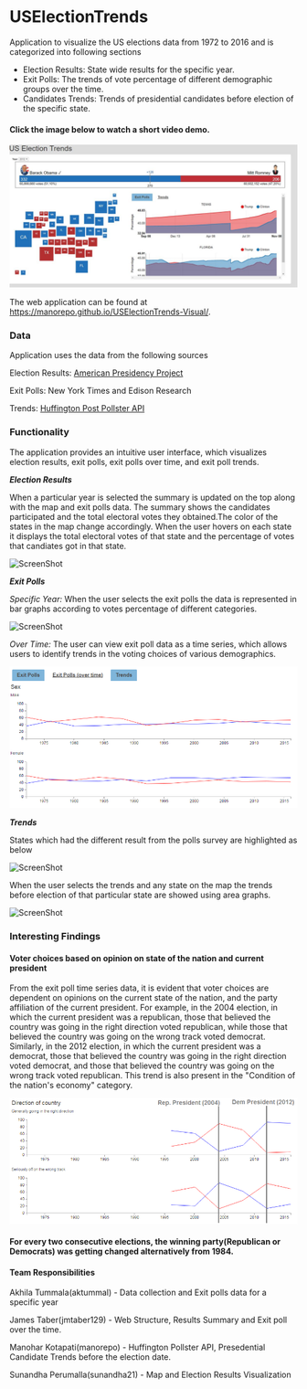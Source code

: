 # USElectionTrends

Application to visualize the US elections data from 1972 to 2016 and is categorized into following sections

- Election Results: State wide results for the specific year.
- Exit Polls: The trends of vote percentage of different demographic groups over the time.
- Candidates Trends: Trends of presidential candidates before election of the specific state.

#### Click the image below to watch a short video demo.
[![ScreenShot](/screenshots/thumbnail.jpg)](https://youtu.be/l0HhIa5u8ZM)

The web application can be found at https://manorepo.github.io/USElectionTrends-Visual/.

### Data 

Application uses the data from the following sources


Election Results:  [American Presidency Project](http://www.presidency.ucsb.edu/elections.php) 


Exit Polls: New York Times and Edison Research


Trends: [Huffington Post Pollster API](http://elections.huffingtonpost.com/pollster/api)


### Functionality 

The application provides an intuitive user interface, which visualizes election results, exit polls, exit polls over time, and exit poll trends.

_**Election Results**_

When a particular year is selected the summary is updated on the top along with the map and exit polls data.
The summary shows the candidates participated and the total electoral votes they obtained.The color of the states in the map change accordingly. When the user hovers on each state it displays the total electoral votes of that state and the percentage of votes that candiates got in that state.

![ScreenShot](https://github.com/manorepo/USElectionTrends-Visual/blob/master/screenshots/overview.png)

_**Exit Polls**_

_Specific Year:_
When the user selects the exit polls the data is represented in bar graphs according to votes percentage of different categories.

![ScreenShot](https://github.com/manorepo/USElectionTrends-Visual/blob/master/screenshots/exitpoll1.png)

_Over Time:_
The user can view exit poll data as a time series, which allows users to identify trends in the voting choices of various demographics.

![ScreenShot](screenshots/exit-poll-time-series.PNG)

_**Trends**_

States which had the different result from the polls survey are highlighted as below

![ScreenShot](https://github.com/manorepo/USElectionTrends-Visual/blob/master/screenshots/changestates.png)

When the user selects the trends and any state on the map the trends before election of that particular state 
are showed using area graphs.

![ScreenShot](https://github.com/manorepo/USElectionTrends-Visual/blob/master/screenshots/trends.jpg)

### Interesting Findings

#### Voter choices based on opinion on state of the nation and current president
From the exit poll time series data, it is evident that voter choices are dependent on opinions on the current state of the nation, and the party affiliation of the current president.  For example, in the 2004 election, in which the current president was a republican, those that believed the country was going in the right direction voted republican, while those that believed the country was going on the wrong track voted democrat.  Similarly, in the 2012 election, in which the current president was a democrat, those that believed the country was going in the right direction voted democrat, and those that believed the country was going on the wrong track voted republican.  This trend is also present in the "Condition of the nation's economy" category.

![Alt text](/screenshots/exit-poll-findings.PNG?raw=true "Exit Poll Findings")

#### For every two consecutive elections, the winning party(Republican or Democrats) was getting changed alternatively from 1984.

#### Team Responsibilities

Akhila Tummala(aktummal) - Data collection and Exit polls data for a specific year

James Taber(jmtaber129) - Web Structure, Results Summary and Exit poll over the time.

Manohar Kotapati(manorepo) - Huffington Pollster API, Presedential Candidate Trends before the election date.

Sunandha Perumalla(sunandha21) - Map and Election Results Visualization
